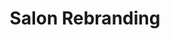 ---
layout: layouts/post.njk
tags:
- work
title: Salon Rebranding
medium: Medium - Digital Rebranding
software: Software Used - Photoshop and Illustrator
featured_image: "/img/salonmockup.jpg"
description: Description - The client wanted a more modern logo for their hair salon, so I created a logo that is easily legible at all scales.
support_images:
---